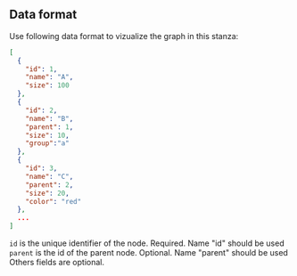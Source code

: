 ## Data format

Use following data format to vizualize the graph in this stanza:

```json
[
  {
    "id": 1,
    "name": "A",
    "size": 100
  },
  {
    "id": 2,
    "name": "B",
    "parent": 1,
    "size": 10,
    "group":"a"
  },
  {
    "id": 3,
    "name": "C",
    "parent": 2,
    "size": 20,
    "color": "red"
  },
  ...
]
```

`id` is the unique identifier of the node. Required. Name "id" should be used
`parent` is the id of the parent node. Optional. Name "parent" should be used
Others fields are optional.

